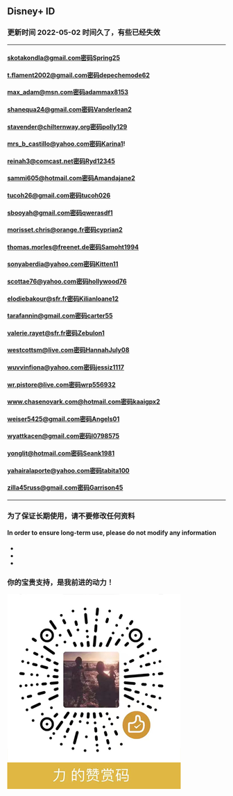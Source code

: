 ## Disney+ ID    
### 更新时间 2022-05-02  时间久了，有些已经失效
-----------------------------------------
#### skotakondla@gmail.com密码Spring25  
#### t.flament2002@gmail.com密码depechemode62  
#### max_adam@msn.com密码adammax8153  
#### shanequa24@gmail.com密码Vanderlean2  
#### stavender@chilternway.org密码polly129  
#### mrs_b_castillo@yahoo.com密码Karina1!  
#### reinah3@comcast.net密码Ryd12345  
#### sammi605@hotmail.com密码Amandajane2  
#### tucoh26@gmail.com密码tucoh026  
#### sbooyah@gmail.com密码qwerasdf1  
#### morisset.chris@orange.fr密码cyprian2  
#### thomas.morles@freenet.de密码Samoht1994  
#### sonyaberdia@yahoo.com密码Kitten11  
#### scottae76@yahoo.com密码hollywood76  
#### elodiebakour@sfr.fr密码Kilianloane12  
#### tarafannin@gmail.com密码carter55  
#### valerie.rayet@sfr.fr密码Zebulon1  
#### westcottsm@live.com密码HannahJuly08  
#### wuvvinfiona@yahoo.com密码jessiz1117  
#### wr.pistore@live.com密码wrp556932  
#### www.chasenovark.com@hotmail.com密码kaaigpx2  
#### weiser5425@gmail.com密码Angels01  
#### wyattkacen@gmail.com密码I0798575  
#### yonglit@hotmail.com密码Seank1981  
#### yahairalaporte@yahoo.com密码tabita100  
#### zilla45russ@gmail.com密码Garrison45  
-----------------------------------------
### 为了保证长期使用，请不要修改任何资料
#### In order to ensure long-term use, please do not modify any information

-
-
-


   ### 你的宝贵支持，是我前进的动力！

![weixin](https://github.com/raoli1986/raoli1986.github.io/blob/main/weixinS.jpg)
